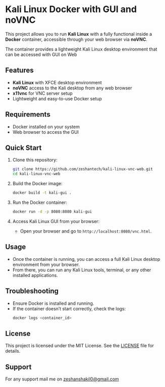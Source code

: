 # Kali Linux Docker with GUI and noVNC

This project allows you to run **Kali Linux** with a fully functional inside a **Docker** container, accessible through your web browser via **noVNC**.

The container provides a lightweight Kali Linux desktop environment that can be accessed with GUI on Web

## Features

- **Kali Linux** with XFCE desktop environment
- **noVNC** access to the Kali desktop from any web browser
- **x11vnc** for VNC server setup
- Lightweight and easy-to-use Docker setup

## Requirements

- Docker installed on your system
- Web browser to access the GUI

## Quick Start

1. Clone this repository:
    ```bash
    git clone https://github.com/zeshantech/kali-linux-vnc-web.git
    cd kali-linux-vnc-web
    ```

2. Build the Docker image:
    ```bash
    docker build -t kali-gui .
    ```

3. Run the Docker container:
    ```bash
    docker run -d -p 8080:8080 kali-gui
    ```

4. Access Kali Linux GUI from your browser:
    - Open your browser and go to `http://localhost:8080/vnc.html`.

## Usage

- Once the container is running, you can access a full Kali Linux desktop environment from your browser.
- From there, you can run any Kali Linux tools, terminal, or any other installed applications.

## Troubleshooting

- Ensure Docker is installed and running.
- If the container doesn’t start correctly, check the logs:
    ```bash
    docker logs <container_id>
    ```

## License

This project is licensed under the MIT License. See the [LICENSE](./LICENSE) file for details.

## Support
For any support mail me on [zeshanshakil0@gmail.com](mailto:zeshanshakil0@gmail.com)
